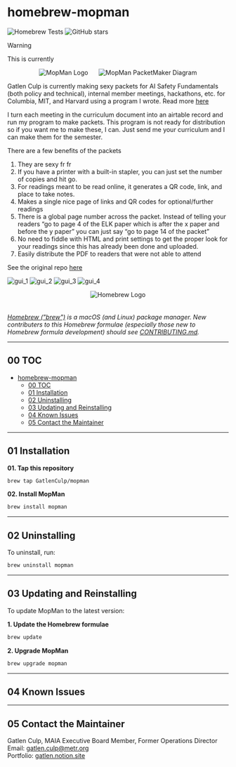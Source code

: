 # homebrew-mopman

![Homebrew Tests](https://github.com/gatlenculp/homebrew-mopman/actions/workflows/tests.yml/badge.svg)
![GitHub stars](https://img.shields.io/github/stars/gatlenculp/homebrew-mopman?style=social)

> [!WARNING]
> This is currently

<div align="center">
  <img src="./assets/MopMan_Logo.png" alt="MopMan Logo" style="max-width: 200px; margin-right: 20px;">
  <img src="./assets/packetmaker_diagram.png" alt="MopMan PacketMaker Diagram" style="max-width: 600px;">
</div>

Gatlen Culp is currently making sexy packets for AI Safety Fundamentals (both policy and technical), internal member meetings, hackathons, etc. for Columbia, MIT, and Harvard using a program I wrote. Read more [here](https://www.notion.so/gatlen/MopMan-PacketMaker-a62ed64c69f2440bbde8b0212de773df?pvs=4)

I turn each meeting in the curriculum document into an airtable record and run my program to make packets. This program is not ready for distribution so if you want me to make these, I can. Just send me your curriculum and I can make them for the semester.

There are a few benefits of the packets

1. They are sexy fr fr
2. If you have a printer with a built-in stapler, you can just set the number of copies and hit go.
3. For readings meant to be read online, it generates a QR code, link, and place to take notes.
4. Makes a single nice page of links and QR codes for optional/further readings
5. There is a global page number across the packet. Instead of telling your readers “go to page 4 of the ELK paper which is after the x paper and before the y paper” you can just say “go to page 14 of the packet”
6. No need to fiddle with HTML and print settings to get the proper look for your readings since this has already been done and uploaded.
7. Easily distribute the PDF to readers that were not able to attend

See the original repo [here](https://github.com/GatlenCulp/MopMan_Packetmaker)

![gui_1](assets/gui_1.png)
![gui_2](assets/gui_2.png)
![gui_3](assets/gui_3.png)
![gui_4](assets/gui_4.png)

<div align="center">
  <img src="./assets/homebrew-logo.jpg" alt="Homebrew Logo" style="max-width: 300px; margin-bottom: 20px;">
</div>


*[Homebrew ("brew")](https://brew.sh/) is a macOS (and Linux) package manager. New contributers to this Homebrew formulae (especially those new to Homebrew formula development) should see [CONTRIBUTING.md](./CONTRIBUTING.md).*

---
## 00 TOC

- [homebrew-mopman](#homebrew-mopman)
  - [00 TOC](#00-toc)
  - [01 Installation](#01-installation)
  - [02 Uninstalling](#02-uninstalling)
  - [03 Updating and Reinstalling](#03-updating-and-reinstalling)
  - [04 Known Issues](#04-known-issues)
  - [05 Contact the Maintainer](#05-contact-the-maintainer)

---
## 01 Installation

**01. Tap this repository**
```bash
brew tap GatlenCulp/mopman
```

**02. Install MopMan**
```bash
brew install mopman
```
---
## 02 Uninstalling

To uninstall, run:
```bash
brew uninstall mopman
```

---
## 03 Updating and Reinstalling

To update MopMan to the latest version:

**1. Update the Homebrew formulae**
```bash
brew update
```

**2. Upgrade MopMan**
```bash
brew upgrade mopman
```

---
## 04 Known Issues

---
## 05 Contact the Maintainer

Gatlen Culp, MAIA Executive Board Member, Former Operations Director \
Email: gatlen.culp@metr.org \
Portfolio: [gatlen.notion.site](https://gatlen.notion.site)
